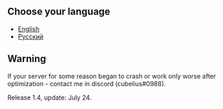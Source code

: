 ## Choose your language

- [English](https://github.com/cubelius/minecraft-server-optimization/blob/main/Eng.md)
- [Русский](https://github.com/cubelius/minecraft-server-optimization/blob/main/Ru.md)

## Warning

If your server for some reason began to crash or work only worse after optimization - contact me in discord (cubelius#0988).

Release 1.4, update: July 24.
